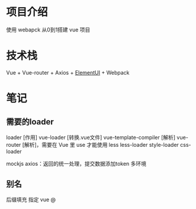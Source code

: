 # 项目介绍
使用 webapck 从0到1搭建 vue 项目

# 技术栈
Vue + Vue-router + Axios + [ElementUI](http://element-cn.eleme.io/#/zh-CN/component/steps) + Webpack

# 笔记
## 需要的loader
loader [作用]
vue-loader [转换.vue文件]
vue-template-compiler [解析<template></template>]
vue-router [解析<router-view></router-view>]，需要在 Vue 里 use 才能使用
less less-loader
style-loader
css-loader

mockjs
axios：返回的统一处理，提交数据添加token
多环境

## 别名
后缀填充
指定 vue
@